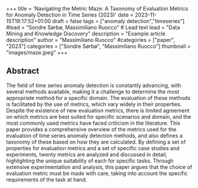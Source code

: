 +++
title = 'Navigating the Metric Maze: A Taxonomy of Evaluation Metrics for Anomaly Detection in Time Series (2023)'
date = 2023-11-15T19:17:52+01:00
draft = false
tags = ["anomaly detection","timeseries"]
#lead = "Sondre Sørbø, Massimiliano Ruocco" # Lead text
lead = "Data Mining and Knowledge Discovery"
description =  "Example article description"
author = "Massimiliano Ruocco"
#categories = ["paper", "2023"]
categories = ["Sondre Sørbø", "Massimiliano Ruocco"]
thumbnail = "images/maze.jpeg"
+++

## Abstract
The field of time series anomaly detection is constantly advancing, with several methods available, making it a challenge to determine the most appropriate method for a specific domain. The evaluation of these methods is facilitated by the use of metrics, which vary widely in their properties. Despite the existence of new evaluation metrics, there is limited agreement on which metrics are best suited for specific scenarios and domain, and the most commonly used metrics have faced criticism in the literature. This paper provides a comprehensive overview of the metrics used for the evaluation of time series anomaly detection methods, and also defines a taxonomy of these based on how they are calculated. By defining a set of properties for evaluation metrics and a set of specific case studies and experiments, twenty metrics are analyzed and discussed in detail, highlighting the unique suitability of each for specific tasks. Through extensive experimentation and analysis, this paper argues that the choice of evaluation metric must be made with care, taking into account the specific requirements of the task at hand.
